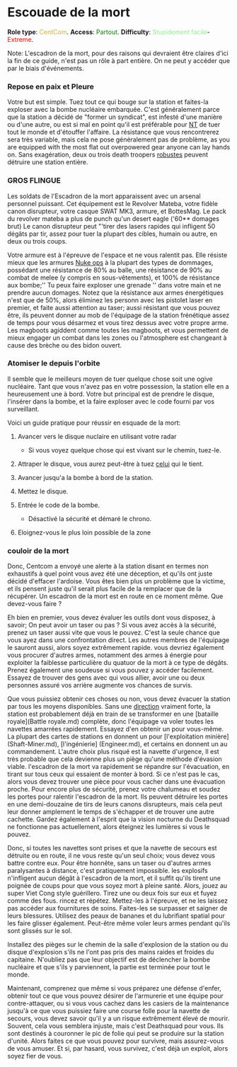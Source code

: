 # Escouade de la mort
**Role type**: <font color="#D4AF37">CentCom</font>. **Access**: <font color="green">Partout</font>. **Difficulty**: <font color="lightgreen">Stupidement facile</font>-<font color="Red">Extreme</font>.

Note: L'escadron de la mort, pour des raisons qui devraient être claires d'ici la fin de ce guide, n'est pas un rôle à part entière. On ne peut y accéder que par le biais d'événements.

### Repose en paix et Pleure

Votre but est simple. Tuez tout ce qui bouge sur la station et faites-la exploser avec la bombe nucléaire embarquée. C'est généralement parce que la station a décidé de "former un syndicat", est infesté d'une manière ou d'une autre, ou est si mal en point qu'il est préférable pour [NT](The-Lore.md) de tuer tout le monde et d'étouffer l'affaire. La résistance que vous rencontrerez sera très variable, mais cela ne pose généralement pas de problème, as you are equipped with the most flat out overpowered gear anyone can lay hands on. Sans exagération, deux ou trois death troopers [robustes](Combat.md) peuvent détruire une station entière.

### GROS FLINGUE

Les soldats de l'Escadron de la mort apparaissent avec un arsenal personnel puissant. Cet équipement est le Revolver Mateba, votre fidèle canon disrupteur, votre casque SWAT MK3, armure, et BottesMag. Le pack du revolver mateba a plus de punch qu'un desert eagle ('60** domages brut) Le canon disrupteur peut "'tirer des lasers rapides qui infligent 50 dégâts par tir, assez pour tuer la plupart des cibles, humain ou autre, en deux ou trois coups.

Votre armure est à l'épreuve de l'espace et ne vous ralentit pas. Elle résiste mieux que les armures [Nuke ops](Nuclear-Emergency.md) à la plupart des types de dommages, possédant une résistance de 80% au balle, une résistance de 90% au combat de melee (y compris en sous-vêtements), et 100% de résistance aux bombe;'' Tu peux faire exploser une grenade '' dans votre main et ne prendre aucun domages. Notez que la résistance aux armes énergétiques n'est que de 50%, alors éliminez les personn avec les pistolet laser en premier, et faite aussi attention au taser; aussi résistant que vous pouvez être, ils peuvent donner au mob de l'équipage de la station frénétique assez de temps pour vous désarmez et vous tirez dessus avec votre propre arme. Les magboots agiddent comme toutes les magboots, et vous permettent de mieux engager un combat dans les zones ou l'atmosphere est changeant à cause des brèche ou des bidon ouvert.

### Atomiser le depuis l'orbite

Il semble que le meilleurs moyen de tuer quelque chose soit une ogive nucléaire. Tant que vous n'avez pas en votre possession, la station elle en a heureusement une à bord. Votre but principal est de prendre le disque, l'insérer dans la bombe, et la faire exploser avec le code fourni par vos surveillant.

Voici un guide pratique pour réussir en esquade de la mort:

1. Avancer vers le disque nuclaire en utilisant votre radar

    * Si vous voyez quelque chose qui est vivant sur le chemin, tuez-le.


1. Attraper le disque, vous aurez peut-être à tuez [celui](Captain.md) qui le tient.

1. Avancer jusqu'a la bombe à bord de la station.

1. Mettez le disque.

1. Entrée le code de la bombe.

    * Désactivé la sécurité et démaré le chrono.

1. Eloignez-vous le plus loin possible de la zone


### couloir de la mort

Donc, Centcom a envoyé une alerte à la station disant en termes non exhaustifs à quel point vous avez été une déception, et qu'ils ont juste décidé d'effacer l'ardoise.
Vous êtes bien plus un problème que la victime, et ils pensent juste qu'il serait plus facile de la remplacer que de la récupérer. Un escadron de la mort est en route en ce moment même. Que devez-vous faire ?

Eh bien en premier, vous devez évaluer les outils dont vous disposez, à savoir; On peut avoir un taser ou pas ? Si vous avez accès à la sécurité, prenez un taser aussi vite que vous le pouvez. C'est la seule chance que vous ayez dans une confrontation direct. Les autres membres de l'équipage le sauront aussi, alors soyez extrêmement rapide. vous devriez également vous procurer d'autres armes, notamment des armes à énergie pour exploiter la faiblesse particulière du quatuor de la mort à ce type de dégâts. Prenez également une soudeuse si vous pouvez y accéder facilement. Essayez de trouver des gens avec qui vous allier, avoir une ou deux personnes assuré vos arrière augmente vos chances de survis.

Que vous puissiez obtenir ces choses ou non, vous devez évacuer la station par tous les moyens disponibles. Sans une [direction](Capitaine.md) vraiment forte, la station est probablement déjà en train de se transformer en une [bataille royale](Battle royale.md) complète, donc l'équipage va voler toutes les navettes amarrées rapidement. Essayez d'en obtenir un pour vous-même. La plupart des cartes de stations en donnent un pour [l'exploitation minière] (Shaft-Miner.md), [l'ingénierie] (Engineer.md), et certains en donnent un au commandement.
L'autre choix plus risqué est la navette d'urgence, Il est très probable que cela devienne plus un piège qu'une méthode d'évasion viable. l'escadron de la mort va rapidement se répandre sur l'évacuation, en tirant sur tous ceux qui essaient de monter à bord. Si ce n'est pas le cas, alors vous devez trouver une pièce pour vous cacher dans une évacuation proche. Pour encore plus de sécurité, prenez votre chalumeau et soudez les portes pour ralentir l'escadron de la mort. Ils peuvent détruire les portes en une demi-douzaine de tirs de leurs canons disrupteurs, mais cela peut leur donner amplement le temps de s'échapper et de trouver une autre cachette. Gardez également à l'esprit que la vision nocturne du Deathsquad ne fonctionne pas actuellement, alors éteignez les lumières si vous le pouvez.

Donc, si toutes les navettes sont prises et que la navette de secours est détruite ou en route, il ne vous reste qu'un seul choix; vous devez vous battre contre eux. Pour être honnête, sans un taser ou d'autres armes paralysantes à distance, c'est pratiquement impossible. les explosifs n'infligent aucun dégât à l'escadron de la mort, et il suffit qu'ils tirent une poignée de coups pour que vous soyez mort à pleine santé. Alors, jouez au super Viet Cong style guérillero. Tirez une ou deux fois sur eux et fuyez comme des fous. rincez et répétez. Mettez-les à l'épreuve, et ne les laissez pas accéder aux fournitures de soins. Faites-les se surpasser et saigner de leurs blessures. Utilisez des peaux de bananes et du lubrifiant spatial pour les faire glisser également. Peut-être même voler leurs armes pendant qu'ils sont glissés sur le sol. 

Installez des pièges sur le chemin de la salle d'explosion de la station ou du disque d'explosion s'ils ne l'ont pas pris des mains raides et froides du capitaine. N'oubliez pas que leur objectif est de déclencher la bombe nucléaire et que s'ils y parviennent, la partie est terminée pour tout le monde.

Maintenant, comprenez que même si vous préparez une défense d'enfer, obtenir tout ce que vous pouvez désirer de l'armurerie et une équipe pour contre-attaquer, ou si vous vous cachez dans les casiers de la maintenance jusqu'à ce que vous puissiez faire une course folle pour la navette de secours, vous devez savoir qu'il y a un risque extrêmement élevé de mourir. Souvent, cela vous semblera injuste, mais c'est Deathsquad pour vous. Ils sont destinés à couronner le pic de folie qui peut se produire sur la station d'unité. Alors faites ce que vous pouvez pour survivre, mais assurez-vous de vous amuser. Et si, par hasard, vous survivez, c'est déjà un exploit, alors soyez fier de vous.